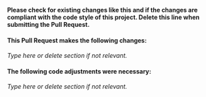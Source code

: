 **Please check for existing changes like this and if the changes are compliant with the code style of this project. Delete this line when submitting the Pull Request.**

#### This Pull Request makes the following changes:

_Type here or delete section if not relevant._

#### The following code adjustments were necessary:

_Type here or delete section if not relevant._
